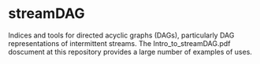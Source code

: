 # streamDAG
Indices and tools for directed acyclic graphs (DAGs), particularly DAG representations of intermittent streams. The Intro_to_streamDAG.pdf doscument at this repository provides a large number of examples of uses.  
